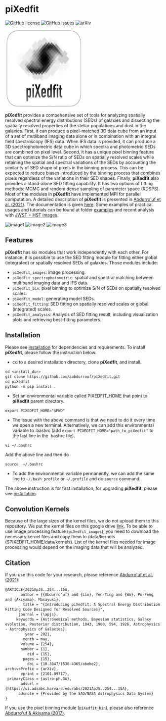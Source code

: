 # piXedfit

[![GitHub license](https://img.shields.io/github/license/aabdurrouf/piXedfit)](https://github.com/aabdurrouf/piXedfit/blob/main/LICENSE.txt)
[![GitHub issues](https://img.shields.io/github/issues/aabdurrouf/piXedfit)](https://github.com/aabdurrouf/piXedfit/issues)
[![arXiv](https://img.shields.io/badge/arXiv-2101.09717-b31b1b.svg)](https://arxiv.org/abs/2101.09717)

<img src="docs/source/pixedfit.png" width=250 height=250>

**piXedfit** provides a compehensive set of tools for analyzing spatially resolved spectral energy distributions (SEDs) of galaxies and dissecting the spatially resolved properties of the stellar populations and dust in the galaxies. First, it can produce a pixel-matched 3D data cube from an input of a set of mutliband imaging data alone or in combination with an integral field spectroscopy (IFS) data. When IFS data is provided, it can produce a 3D spectrophotometric data cube in which spectra and photometric SEDs are combined on pixel level. Second, it has a unique pixel binning feature that can optimize the S/N ratio of SEDs on spatially resolved scales while retaining the spatial and spectral variations of the SEDs by accounting the similarity of SED shape of pixels in the binning process. This can be expected to reduce biases introduced by the binning process that combines pixels regardless of the variations in their SED shapes. Finally, **piXedfit** also provides a stand-alone SED fitting capability. It has two options of fitting methods: MCMC and random dense sampling of parameter space (RDSPS). Most of the modules in **piXedfit** have implemented MPI for parallel computation. A detailed description of **piXedfit** is presented in [Abdurro'uf et al. (2021)](https://ui.adsabs.harvard.edu/abs/2021ApJS..254...15A/abstract). The documentation is given [here](https://pixedfit.readthedocs.io/en/latest/index.html). Some examples of practical usages and tutorials can be found at folder [examples](https://github.com/aabdurrouf/piXedfit/tree/main/examples) and recent analysis with [JWST + HST images](https://github.com/aabdurrouf/JWST-HST_resolvedSEDfits).

![image1](docs/source/3Dcube_specphoto.png)
![image2](docs/source/demo_pixedfit_ngc309_new_edit.svg)
![image3](docs/source/plot_maps_props_new.svg)

## Features
**piXedfit** has six modules that work independently with each other. For instance, it is possible to use the SED fitting module for fitting either global (integrated) or spatially resolved SEDs of galaxies. Those modules include:

*  `piXedfit_images`: image processing.
*  `piXedfit_spectrophotometric`: spatial and spectral matching between multiband imaging data and IFS data.   
*  `piXedfit_bin`: pixel binning to optimize S/N of SEDs on spatially resolved scales.  
*  `piXedfit_model`: generating model SEDs.     
*  `piXedfit_fitting`: SED fitting on spatially resolved scales or global (integrated) scales.
*  `piXedfit_analysis`: Analysis of SED fitting result, including visualization plots and retrieving best-fitting parameters.   

## Installation
Please see [installation](https://pixedfit.readthedocs.io/en/latest/install.html) for dependencies and requirements. To install **piXedfit**, please follow the instruction below.

* cd to a desired installation directory, clone **piXedfit**, and install.
```
cd <install_dir>
git clone https://github.com/aabdurrouf/piXedfit.git
cd piXedfit
python -m pip install .
```
* Set an environmental variable called PIXEDFIT_HOME that point to **piXedfit** parent directory.
```
export PIXEDFIT_HOME="$PWD"
``` 
* The issue with the above command is that we need to do it every time we open a new terminal. Alternatively, we can add this environmental variable to .bashrc (add ```export PIXEDFIT_HOME="path_to_piXedfit"``` to the last line in the .bashrc file). 
```
vi ~/.bashrc
```
   Add the above line and then do
```
source  ~/.bashrc
```
* To add the environmental variable permanently, we can add the same line to ```~/.bash_profile``` or ```~/.profile``` and do ```source``` command.

The above instruction is for first installation, for upgrading **piXedfit**, please see [installation](https://pixedfit.readthedocs.io/en/latest/install.html).


## Convolution Kernels

Because of the large sizes of the kernel files, we do not upload them to this repository. We put the kernel files on this google drive [link](https://drive.google.com/drive/folders/1pTRASNKLuckkY8_sl8WYeZ62COvcBtGn?usp=sharing). To be able to use image processing feature (`piXedfit_images`), you need to download the necessary kernel files and copy them to /data/kernels ($PIXEDFIT_HOME/data/kernels). List of the kernel files needed for image processing would depend on the imaging data that will be analyzed.


## Citation
If you use this code for your research, please reference [Abdurro'uf et al. (2021)](https://ui.adsabs.harvard.edu/abs/2021ApJS..254...15A/abstract):

```
@ARTICLE{2021ApJS..254...15A,
       author = {{Abdurro'uf} and {Lin}, Yen-Ting and {Wu}, Po-Feng and {Akiyama}, Masayuki},
        title = "{Introducing piXedfit: A Spectral Energy Distribution Fitting Code Designed for Resolved Sources}",
      journal = {\apjs},
     keywords = {Astronomical methods, Bayesian statistics, Galaxy evolution, Posterior distribution, 1043, 1900, 594, 1926, Astrophysics - Astrophysics of Galaxies},
         year = 2021,
        month = may,
       volume = {254},
       number = {1},
          eid = {15},
        pages = {15},
          doi = {10.3847/1538-4365/abebe2},
archivePrefix = {arXiv},
       eprint = {2101.09717},
 primaryClass = {astro-ph.GA},
       adsurl = {https://ui.adsabs.harvard.edu/abs/2021ApJS..254...15A},
      adsnote = {Provided by the SAO/NASA Astrophysics Data System}
}
``` 
   
If you use the pixel binning module (`piXedfit_bin`), please also reference [Abdurro'uf & Akiyama (2017)](https://ui.adsabs.harvard.edu/abs/2017MNRAS.469.2806A/abstract).



